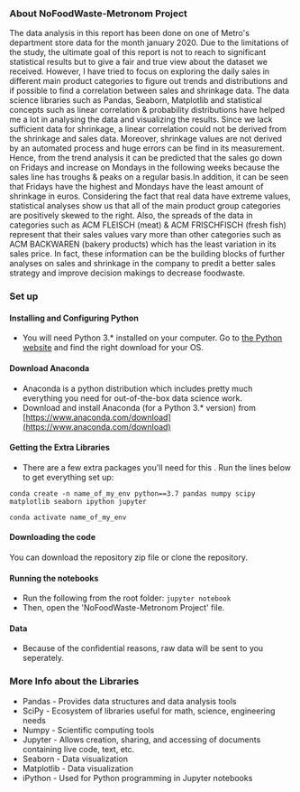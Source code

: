 ### About NoFoodWaste-Metronom Project
The data analysis in this report has been done on one of Metro's department store data for the month january 2020. Due to the limitations of the study, the ultimate goal of this report is not to reach to significant statistical results but to give a fair and true view about the dataset we received. 
However, I have tried to focus on exploring the daily sales in different main product categories to figure out trends and distributions and if possible to find a correlation between sales and shrinkage data. The data science libraries such as Pandas, Seaborn, Matplotlib and statistical concepts such as linear correlation & probability distributions have helped me a lot in analysing the data and visualizing the results. 
Since we lack sufficient data for shrinkage, a linear correlation could not be derived from the shrinkage and sales data. Moreover, shrinkage values are not derived by an automated process and huge errors can be find in its measurement. Hence, from the trend analysis it can be predicted that the sales go down on Fridays and increase on Mondays in the following weeks because the sales line has troughs & peaks on a regular basis.In addition, it can be seen that Fridays have the highest and Mondays have the least amount of shrinkage in euros. 
Considering the fact that real data have extreme values, statistical analyses show us that all of the main product group categories are positively skewed to the right. Also, the spreads of the data in categories such as ACM FLEISCH (meat) & ACM FRISCHFISCH (fresh fish) represent that their sales values vary more than other categories such as ACM BACKWAREN (bakery products) which has the least variation in its sales price. In fact, these information can be the building blocks of further analyses on sales and shrinkage in the company to predit a better sales strategy and improve decision makings to decrease foodwaste. 


### Set up

#### Installing and Configuring Python
* You will need Python 3.* installed on your computer. Go to [the Python website](https://www.python.org/downloads) and find the right download for your OS.

#### Download Anaconda
* Anaconda is a python distribution which includes pretty much everything you need for out-of-the-box data science work.
* Download and install Anaconda (for a Python 3.* version) from [https://www.anaconda.com/download](https://www.anaconda.com/download)

#### Getting the Extra Libraries
* There are a few extra packages you'll need for this . Run the lines below to get everything set up:

```
conda create -n name_of_my_env python==3.7 pandas numpy scipy matplotlib seaborn ipython jupyter

conda activate name_of_my_env
```

#### Downloading the code
You can download the repository zip file or clone the repository.

#### Running the notebooks
* Run the following from the root folder:
`jupyter notebook`
* Then, open the 'NoFoodWaste-Metronom Project' file.

#### Data 
* Because of the confidential reasons, raw data will be sent to you seperately.

### More Info about the Libraries
* Pandas - Provides data structures and data analysis tools
* SciPy - Ecosystem of libraries useful for math, science, engineering needs
* Numpy - Scientific computing tools
* Jupyter - Allows creation, sharing, and accessing of documents containing live code, text, etc.
* Seaborn - Data visualization
* Matplotlib - Data visualization
* iPython - Used for Python programming in Jupyter notebooks
